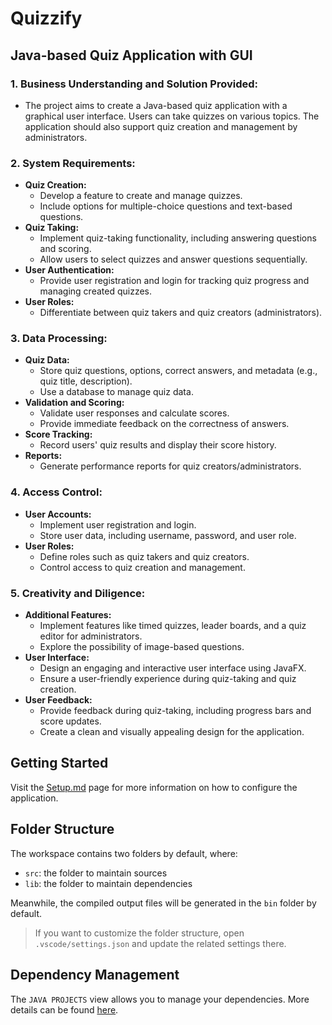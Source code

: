 # Quizzify

## **Java-based Quiz Application with GUI**

### **1. Business Understanding and Solution Provided:**

- The project aims to create a Java-based quiz application with a graphical user interface. Users can take quizzes on various topics. The application should also support quiz creation and management by administrators.

### **2. System Requirements:**

- **Quiz Creation:**
  - Develop a feature to create and manage quizzes.
  - Include options for multiple-choice questions and text-based questions.
- **Quiz Taking:**
  - Implement quiz-taking functionality, including answering questions and scoring.
  - Allow users to select quizzes and answer questions sequentially.
- **User Authentication:**
  - Provide user registration and login for tracking quiz progress and managing created quizzes.
- **User Roles:**
  - Differentiate between quiz takers and quiz creators (administrators).

### **3. Data Processing:**

- **Quiz Data:**
  - Store quiz questions, options, correct answers, and metadata (e.g., quiz title, description).
  - Use a database to manage quiz data.
- **Validation and Scoring:**
  - Validate user responses and calculate scores.
  - Provide immediate feedback on the correctness of answers.
- **Score Tracking:**
  - Record users' quiz results and display their score history.
- **Reports:**
  - Generate performance reports for quiz creators/administrators.

### **4. Access Control:**

- **User Accounts:**
  - Implement user registration and login.
  - Store user data, including username, password, and user role.
- **User Roles:**
  - Define roles such as quiz takers and quiz creators.
  - Control access to quiz creation and management.

### **5. Creativity and Diligence:**

- **Additional Features:**
  - Implement features like timed quizzes, leader boards, and a quiz editor for administrators.
  - Explore the possibility of image-based questions.
- **User Interface:**
  - Design an engaging and interactive user interface using JavaFX.
  - Ensure a user-friendly experience during quiz-taking and quiz creation.
- **User Feedback:**
  - Provide feedback during quiz-taking, including progress bars and score updates.
  - Create a clean and visually appealing design for the application.

## Getting Started

Visit the [Setup.md](Setup.md) page for more information on how to configure the  application.

## Folder Structure

The workspace contains two folders by default, where:

- `src`: the folder to maintain sources
- `lib`: the folder to maintain dependencies

Meanwhile, the compiled output files will be generated in the `bin` folder by default.

> If you want to customize the folder structure, open `.vscode/settings.json` and update the related settings there.

## Dependency Management

The `JAVA PROJECTS` view allows you to manage your dependencies. More details can be found [here](https://github.com/microsoft/vscode-java-dependency#manage-dependencies).
